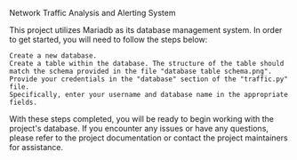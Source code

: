 Network Traffic Analysis and Alerting System

This project utilizes Mariadb as its database management system. In order to get started, you will need to follow the steps below:

    Create a new database.
    Create a table within the database. The structure of the table should match the schema provided in the file "database table schema.png".
    Provide your credentials in the "database" section of the "traffic.py" file.
    Specifically, enter your username and database name in the appropriate fields.

With these steps completed, you will be ready to begin working with the project's database. If you encounter any issues or have any questions, please refer to the project documentation or contact the project maintainers for assistance.
